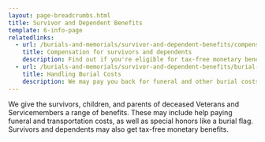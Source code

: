 ```yaml
---
layout: page-breadcrumbs.html
title: Survivor and Dependent Benefits
template: 6-info-page
relatedlinks:
  - url: /burials-and-memorials/survivor-and-dependent-benefits/compensation
    title: Compensation for survivors and dependents 
    description: Find out if you're eligible for tax-free monetary benefits
  - url: /burials-and-memorials/survivor-and-dependent-benefits/burial-costs
    title: Handling Burial Costs
    description: We may pay you back for funeral and other burial costs
---
```


We give the survivors, children, and parents of deceased Veterans and Servicemembers a range of benefits. These may include help paying funeral and transportation costs, as well as special honors like a burial flag. Survivors and dependents may also get tax-free monetary benefits.
